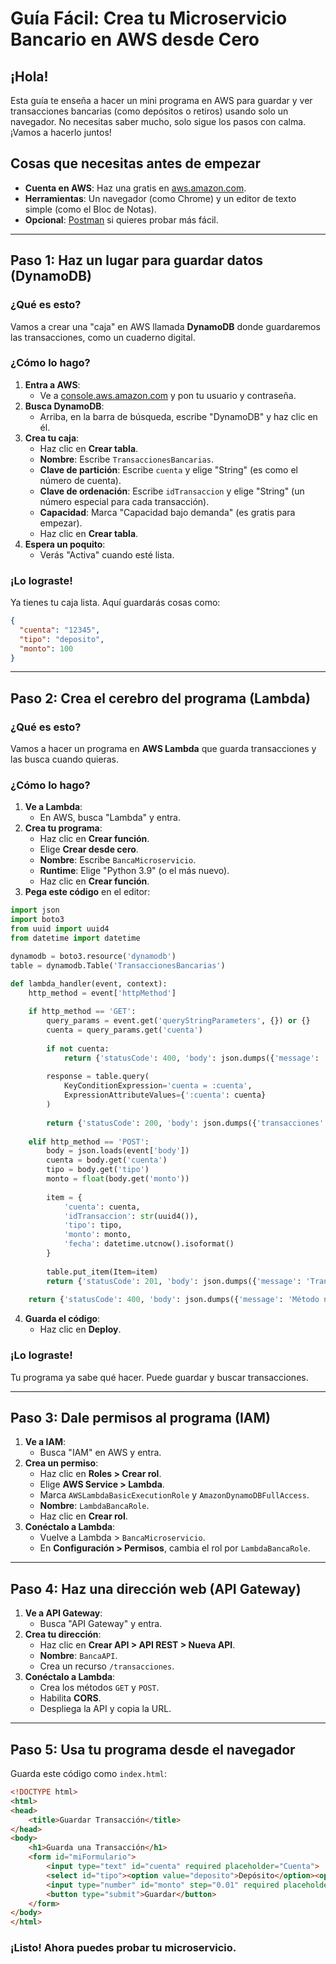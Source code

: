 # Guía Fácil: Crea tu Microservicio Bancario en AWS desde Cero

## ¡Hola!
Esta guía te enseña a hacer un mini programa en AWS para guardar y ver transacciones bancarias (como depósitos o retiros) usando solo un navegador. No necesitas saber mucho, solo sigue los pasos con calma. ¡Vamos a hacerlo juntos!

## Cosas que necesitas antes de empezar
- **Cuenta en AWS**: Haz una gratis en [aws.amazon.com](https://aws.amazon.com/).
- **Herramientas**: Un navegador (como Chrome) y un editor de texto simple (como el Bloc de Notas).
- **Opcional**: [Postman](https://www.postman.com/) si quieres probar más fácil.

---

## Paso 1: Haz un lugar para guardar datos (DynamoDB)
### ¿Qué es esto?
Vamos a crear una "caja" en AWS llamada **DynamoDB** donde guardaremos las transacciones, como un cuaderno digital.

### ¿Cómo lo hago?
1. **Entra a AWS**:
   - Ve a [console.aws.amazon.com](https://console.aws.amazon.com/) y pon tu usuario y contraseña.
2. **Busca DynamoDB**:
   - Arriba, en la barra de búsqueda, escribe "DynamoDB" y haz clic en él.
3. **Crea tu caja**:
   - Haz clic en **Crear tabla**.
   - **Nombre**: Escribe `TransaccionesBancarias`.
   - **Clave de partición**: Escribe `cuenta` y elige "String" (es como el número de cuenta).
   - **Clave de ordenación**: Escribe `idTransaccion` y elige "String" (un número especial para cada transacción).
   - **Capacidad**: Marca "Capacidad bajo demanda" (es gratis para empezar).
   - Haz clic en **Crear tabla**.
4. **Espera un poquito**:
   - Verás "Activa" cuando esté lista.

### ¡Lo lograste!
Ya tienes tu caja lista. Aquí guardarás cosas como:
```json
{
  "cuenta": "12345",
  "tipo": "deposito",
  "monto": 100
}
```

---

## Paso 2: Crea el cerebro del programa (Lambda)
### ¿Qué es esto?
Vamos a hacer un programa en **AWS Lambda** que guarda transacciones y las busca cuando quieras.

### ¿Cómo lo hago?
1. **Ve a Lambda**:
   - En AWS, busca "Lambda" y entra.
2. **Crea tu programa**:
   - Haz clic en **Crear función**.
   - Elige **Crear desde cero**.
   - **Nombre**: Escribe `BancaMicroservicio`.
   - **Runtime**: Elige "Python 3.9" (o el más nuevo).
   - Haz clic en **Crear función**.
3. **Pega este código** en el editor:
```python
import json
import boto3
from uuid import uuid4
from datetime import datetime

dynamodb = boto3.resource('dynamodb')
table = dynamodb.Table('TransaccionesBancarias')

def lambda_handler(event, context):
    http_method = event['httpMethod']
    
    if http_method == 'GET':
        query_params = event.get('queryStringParameters', {}) or {}
        cuenta = query_params.get('cuenta')
        
        if not cuenta:
            return {'statusCode': 400, 'body': json.dumps({'message': 'Falta el número de cuenta'})}
        
        response = table.query(
            KeyConditionExpression='cuenta = :cuenta',
            ExpressionAttributeValues={':cuenta': cuenta}
        )
        
        return {'statusCode': 200, 'body': json.dumps({'transacciones': response.get('Items', [])})}
    
    elif http_method == 'POST':
        body = json.loads(event['body'])
        cuenta = body.get('cuenta')
        tipo = body.get('tipo')
        monto = float(body.get('monto'))
        
        item = {
            'cuenta': cuenta,
            'idTransaccion': str(uuid4()),
            'tipo': tipo,
            'monto': monto,
            'fecha': datetime.utcnow().isoformat()
        }
        
        table.put_item(Item=item)
        return {'statusCode': 201, 'body': json.dumps({'message': 'Transacción guardada'})}
    
    return {'statusCode': 400, 'body': json.dumps({'message': 'Método no funciona'})}
```
4. **Guarda el código**:
   - Haz clic en **Deploy**.

### ¡Lo lograste!
Tu programa ya sabe qué hacer. Puede guardar y buscar transacciones.

---

## Paso 3: Dale permisos al programa (IAM)
1. **Ve a IAM**:
   - Busca "IAM" en AWS y entra.
2. **Crea un permiso**:
   - Haz clic en **Roles > Crear rol**.
   - Elige **AWS Service > Lambda**.
   - Marca `AWSLambdaBasicExecutionRole` y `AmazonDynamoDBFullAccess`.
   - **Nombre**: `LambdaBancaRole`.
   - Haz clic en **Crear rol**.
3. **Conéctalo a Lambda**:
   - Vuelve a Lambda > `BancaMicroservicio`.
   - En **Configuración > Permisos**, cambia el rol por `LambdaBancaRole`.

---

## Paso 4: Haz una dirección web (API Gateway)
1. **Ve a API Gateway**:
   - Busca "API Gateway" y entra.
2. **Crea tu dirección**:
   - Haz clic en **Crear API > API REST > Nueva API**.
   - **Nombre**: `BancaAPI`.
   - Crea un recurso `/transacciones`.
3. **Conéctalo a Lambda**:
   - Crea los métodos `GET` y `POST`.
   - Habilita **CORS**.
   - Despliega la API y copia la URL.

---

## Paso 5: Usa tu programa desde el navegador
Guarda este código como `index.html`:
```html
<!DOCTYPE html>
<html>
<head>
    <title>Guardar Transacción</title>
</head>
<body>
    <h1>Guarda una Transacción</h1>
    <form id="miFormulario">
        <input type="text" id="cuenta" required placeholder="Cuenta">
        <select id="tipo"><option value="deposito">Depósito</option><option value="retiro">Retiro</option></select>
        <input type="number" id="monto" step="0.01" required placeholder="Monto">
        <button type="submit">Guardar</button>
    </form>
</body>
</html>
```
### ¡Listo! Ahora puedes probar tu microservicio.

